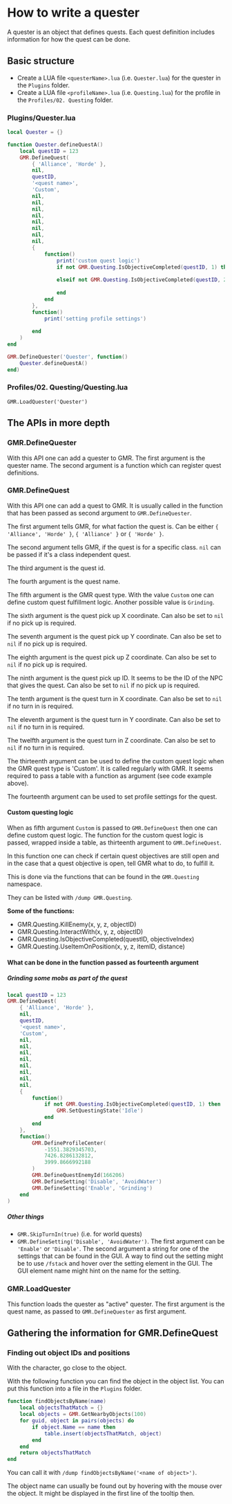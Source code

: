 # How to write a quester

A quester is an object that defines quests.
Each quest definition includes information for how the quest can be done.

## Basic structure

* Create a LUA file `<questerName>.lua` (i.e. `Quester.lua`) for the quester in the `Plugins` folder.
* Create a LUA file `<profileName>.lua` (i.e. `Questing.lua`) for the profile in the `Profiles/02. Questing` folder.

### Plugins/Quester.lua

```lua
local Quester = {}

function Quester.defineQuestA()
    local questID = 123
    GMR.DefineQuest(
        { 'Alliance', 'Horde' },
        nil,
        questID,
        '<quest name>',
        'Custom',
        nil,
        nil,
        nil,
        nil,
        nil,
        nil,
        nil,
        nil,
        {
            function()
                print('custom quest logic')
                if not GMR.Questing.IsObjectiveCompleted(questID, 1) then
                    
                elseif not GMR.Questing.IsObjectiveCompleted(questID, 2) then
                    
                end
            end
        },
        function()
            print('setting profile settings')
            
        end
    )
end

GMR.DefineQuester('Quester', function()
    Quester.defineQuestA()
end)
```

### Profiles/02. Questing/Questing.lua

```
GMR.LoadQuester('Quester')
```

## The APIs in more depth

### GMR.DefineQuester

With this API one can add a quester to GMR.
The first argument is the quester name.
The second argument is a function which can register quest definitions.

### GMR.DefineQuest

With this API one can add a quest to GMR.
It is usually called in the function that has been passed as second argument to `GMR.DefineQuester`.

The first argument tells GMR, for what faction the quest is. Can be either `{ 'Alliance', 'Horde' }`, `{ 'Alliance' }` or `{ 'Horde' }`.

The second argument tells GMR, if the quest is for a specific class. `nil` can be passed if it's a class independent quest.

The third argument is the quest id.

The fourth argument is the quest name.

The fifth argument is the GMR quest type. With the value `Custom` one can define custom quest fulfillment logic.
Another possible value is `Grinding`.

The sixth argument is the quest pick up X coordinate. Can also be set to `nil` if no pick up is required.

The seventh argument is the quest pick up Y coordinate. Can also be set to `nil` if no pick up is required.

The eighth argument is the quest pick up Z coordinate. Can also be set to `nil` if no pick up is required.

The ninth argument is the quest pick up ID. It seems to be the ID of the NPC that gives the quest.
Can also be set to `nil` if no pick up is required.

The tenth argument is the quest turn in X coordinate. Can also be set to `nil` if no turn in is required.

The eleventh argument is the quest turn in Y coordinate. Can also be set to `nil` if no turn in is required.

The twelfth argument is the quest turn in Z coordinate. Can also be set to `nil` if no turn in is required.

The thirteenth argument can be used to define the custom quest logic when the GMR quest type is 'Custom'.
It is called regularly with GMR. It seems required to pass a table with a function as argument (see code example above).

The fourteenth argument can be used to set profile settings for the quest.

#### Custom questing logic

When as fifth argument `Custom` is passed to `GMR.DefineQuest` then one can define custom quest logic.
The function for the custom quest logic is passed, wrapped inside a table, as thirteenth argument to `GMR.DefineQuest`.

In this function one can check if certain quest objectives are still open and in the case that a quest objective is open,
tell GMR what to do, to fulfill it.

This is done via the functions that can be found in the `GMR.Questing` namespace.

They can be listed with `/dump GMR.Questing`.

__Some of the functions:__

* GMR.Questing.KillEnemy(x, y, z, objectID)
* GMR.Questing.InteractWith(x, y, z, objectID)
* GMR.Questing.IsObjectiveCompleted(questID, objectiveIndex)
* GMR.Questing.UseItemOnPosition(x, y, z, itemID, distance)

#### What can be done in the function passed as fourteenth argument

##### Grinding some mobs as part of the quest

```lua
local questID = 123
GMR.DefineQuest(
    { 'Alliance', 'Horde' },
    nil,
    questID,
    '<quest name>',
    'Custom',
    nil,
    nil,
    nil,
    nil,
    nil,
    nil,
    nil,
    nil,
    {
        function()
            if not GMR.Questing.IsObjectiveCompleted(questID, 1) then
                GMR.SetQuestingState('Idle')
            end
        end
    },
    function()
        GMR.DefineProfileCenter(
            -1551.3829345703,
            7426.8286132812,
            3999.8666992188
        )
        GMR.DefineQuestEnemyId(166206)
        GMR.DefineSetting('Disable', 'AvoidWater')
        GMR.DefineSetting('Enable', 'Grinding')
    end
)
```

##### Other things

* `GMR.SkipTurnIn(true)` (i.e. for world quests)
* `GMR.DefineSetting('Disable', 'AvoidWater')`. The first argument can be `'Enable'` or `'Disable'`. The second argument a string for one of the settings that can be found in the GUI. A way to find out the setting might be to use `/fstack` and hover over the setting element in the GUI. The GUI element name might hint on the name for the setting.

### GMR.LoadQuester

This function loads the quester as "active" quester. The first argument is the quest name, as passed to `GMR.DefineQuester` as first argument.

## Gathering the information for GMR.DefineQuest

### Finding out object IDs and positions

With the character, go close to the object.

With the following function you can find the object in the object list.
You can put this function into a file in the `Plugins` folder.

```lua
function findObjectsByName(name)
    local objectsThatMatch = {}
    local objects = GMR.GetNearbyObjects(100)
    for guid, object in pairs(objects) do
        if object.Name == name then
            table.insert(objectsThatMatch, object)
        end
    end
    return objectsThatMatch
end
```

You can call it with `/dump findObjectsByName('<name of object>')`.

The object name can usually be found out by hovering with the mouse over the object.
It might be displayed in the first line of the tooltip then.
